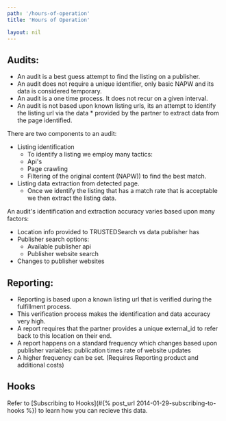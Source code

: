 ```yaml
---
path: '/hours-of-operation'
title: 'Hours of Operation'

layout: nil
---
```



## Audits:
* An audit is a best guess attempt to find the listing on a publisher.
* An audit does not require a unique identifier, only basic NAPW and its data is considered temporary.
* An audit is a one time process. It does not recur on a given interval.
* An audit is not based upon known listing urls, its an attempt to identify the listing url via the data * provided by the partner to extract data from the page identified.

There are two components to an audit:

* Listing identification
	* To identify a listing we employ many tactics:
	* Api's
	* Page crawling
	* Filtering of the original content (NAPW)) to find the best match.
* Listing data extraction from detected page.
	* Once we identify the listing that has a match rate that is acceptable we then extract the listing data.

An audit's identification and extraction accuracy varies based upon many factors: 

* Location info provided to TRUSTEDSearch vs data publisher has
* Publisher search options:
	* Available publisher api 
	* Publisher website search
* Changes to publisher websites

## Reporting:

* Reporting is based upon a known listing url that is verified during the fulfillment process.
* This verification process makes the identification and data accuracy very high.
* A report requires that the partner provides a unique external_id to refer back to  this location on their end.
* A report happens on a standard frequency which changes based upon publisher variables:
	publication times rate of website updates
* A higher frequency can be set. (Requires Reporting product and additional costs)

## Hooks
Refer to [Subscribing to Hooks](#{% post_url 2014-01-29-subscribing-to-hooks %}) to learn how you can recieve this data.